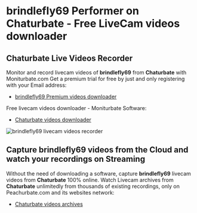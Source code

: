 # brindlefly69 Performer on Chaturbate - Free LiveCam videos downloader

## Chaturbate Live Videos Recorder

Monitor and record livecam videos of **brindlefly69** from **Chaturbate** with Moniturbate.com
Get a premium trial for free by just and only registering with your Email address:
* [brindlefly69 Premium videos downloader](https://moniturbate.com/request-demo-licence-key.html)

Free livecam videos downloader - Moniturbate Software:
* [Chaturbate videos downloader](https://moniturbate.com/moniturbate-download-software.html)

![brindlefly69 livecam videos recorder](https://peachurnet.com/templates/moniturbate-software.png)


## Capture brindlefly69 videos from the Cloud and watch your recordings on Streaming

Without the need of downloading a software, capture **brindlefly69** livecam videos from **Chaturbate** 100% online.
Watch Livecam archives from **Chaturbate** unlimitedly from thousands of existing recordings, only on Peachurbate.com and its websites network:
* [Chaturbate videos archives](https://peachurnet.com/)